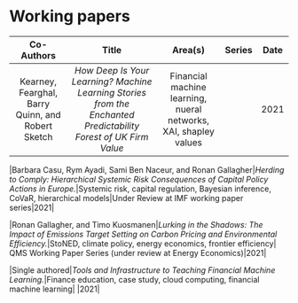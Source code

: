 # Working papers 

|**Co-Authors**|**Title**|**Area(s)**|**Series**|**Date**|
|:---:|:---:|:---:|:---:|:---:|
|Kearney, Fearghal, Barry Quinn, and Robert Sketch|*How Deep Is Your Learning? Machine Learning Stories from the Enchanted Predictability Forest of UK Firm Value*|Financial machine learning, nueral networks, XAI, shapley values| |2021| 

|Barbara Casu, Rym Ayadi, Sami Ben Naceur, and Ronan Gallagher|*Herding to Comply: Hierarchical Systemic Risk Consequences of Capital Policy Actions in Europe.*|Systemic risk, capital regulation, Bayesian inference, CoVaR, hierarchical models|Under Review at IMF working paper series|2021|

|Ronan Gallagher, and Timo Kuosmanen|*Lurking in the Shadows: The Impact of Emissions Target Setting on Carbon Pricing and Environmental Efficiency.*|StoNED, climate policy, energy economics, frontier efficiency| QMS Working Paper Series (under review at Energy Economics)|2021|

|Single authored|*Tools and Infrastructure to Teaching Financial Machine Learning.*|Finance education, case study, cloud computing, financial machine learning| |2021|